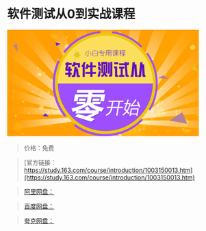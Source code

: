# 软件测试从0到实战课程

![img](../../../assets/study163/free/df8fbfd1-f459-4a7d-845a-f9f7da066df7.jpg)

> 价格：免费

> [官方链接：https://study.163.com/course/introduction/1003150013.htm](https://study.163.com/course/introduction/1003150013.htm)

> [阿里网盘：]()

> [百度网盘：]()

> [夸克网盘：]()
